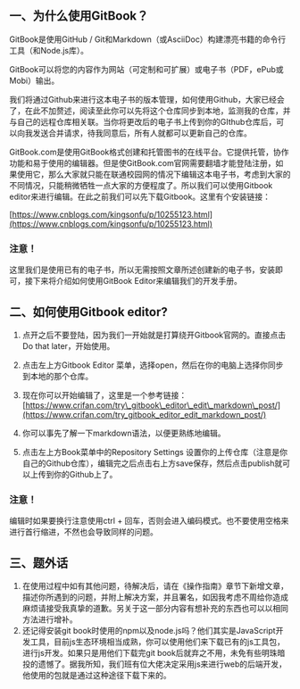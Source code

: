 ## 一、为什么使用GitBook？

GitBook是使用GitHub / Git和Markdown（或AsciiDoc）构建漂亮书籍的命令行工具（和Node.js库）。

GitBook可以将您的内容作为网站（可定制和可扩展）或电子书（PDF，ePub或Mobi）输出。

我们将通过Github来进行这本电子书的版本管理，如何使用Github，大家已经会了，在此不加赘述，阅读至此你可以先将这个仓库同步到本地，监测我的仓库，并与自己的远程仓库相关联。当你将更改后的电子书上传到你的GIthub仓库后，可以向我发送合并请求，待我同意后，所有人就都可以更新自己的仓库。

GitBook.com是使用GitBook格式创建和托管图书的在线平台。它提供托管，协作功能和易于使用的编辑器。但是使GitBook.com官网需要翻墙才能登陆注册，如果使用它，那么大家就只能在联通校园网的情况下编辑这本电子书，考虑到大家的不同情况，只能稍微牺牲一点大家的方便程度了。所以我们可以使用Gitbook editor来进行编辑。在此之前我们可以先下载Gitbook。这里有个安装链接：

[https://www.cnblogs.com/kingsonfu/p/10255123.html](https://www.cnblogs.com/kingsonfu/p/10255123.html)

### 注意！

这里我们是使用已有的电子书，所以无需按照文章所述创建新的电子书，安装即可，接下来将介绍如何使用GitBook Editor来编辑我们的开发手册。

## 二、如何使用Gitbook editor?

1. 点开之后不要登陆，因为我们一开始就是打算绕开Gitbook官网的。直接点击Do that later，开始使用。

2. 点击左上方Gitbook Editor 菜单，选择open，然后在你的电脑上选择你同步到本地的那个仓库。

3. 现在你可以开始编辑了，这里是一个参考链接：[https://www.crifan.com/try\_gitbook\_editor\_edit\_markdown\_post/](https://www.crifan.com/try_gitbook_editor_edit_markdown_post/)

4. 你可以事先了解一下markdown语法，以便更熟练地编辑。

5. 点击左上方Book菜单中的Repository Settings 设置你的上传仓库（注意是你自己的Github仓库），编辑完之后点击右上方save保存，然后点击publish就可以上传到你的Github上了。

### 注意！

编辑时如果要换行注意使用ctrl + 回车，否则会进入编码模式。也不要使用空格来进行首行缩进，不然也会导致同样的问题。



## 三、题外话

1. 在使用过程中如有其他问题，待解决后，请在《操作指南》章节下新增文章，描述你所遇到的问题，并附上解决方案，并且署名，如因我考虑不周给你造成麻烦请接受我真挚的道歉。另关于这一部分内容有想补充的东西也可以以相同方法进行增补。
2. 还记得安装git book时使用的npm以及node.js吗？他们其实是JavaScript开发工具，目前js生态环境相当成熟，你可以使用他们来下载已有的js工具包，进行js开发。如果只是用他们下载完git book后就弃之不用，未免有些明珠暗投的遗憾了。据我所知，我们班有位大佬决定采用js来进行web的后端开发，他使用的包就是通过这种途径下载下来的。



